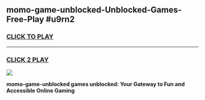 
## momo-game-unblocked-Unblocked-Games-Free-Play #u9rn2
<h3>
<a href="https://us.freeplayer.one?title=momo-game-unblocked&ref=9M">CLICK TO PLAY</a></h3>
<hr>

<h3>
<a href="https://us.freeplayer.one?title=momo-game-unblocked&ref=9M">CLICK 2 PLAY</a>
  
</h3>

<a href="https://us.freeplayer.one?title=momo-game-unblocked&ref=9M"><img src="https://clearcache.store/games.png"></a>


**momo-game-unblocked games unblocked: Your Gateway to Fun and Accessible Online Gaming**
